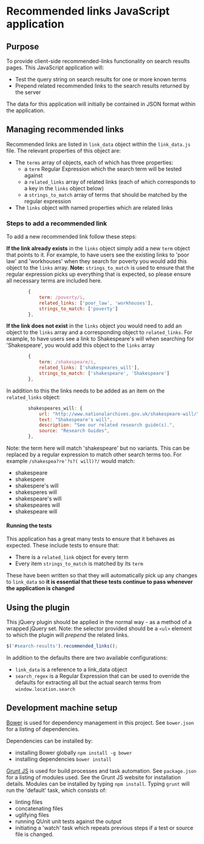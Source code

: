 # Recommended links JavaScript application

## Purpose

To provide client-side recommended-links functionality on search results pages. This JavaScript application will:
 
* Test the query string on search results for one or more known terms
* Prepend related recommended links to the search results returned by the server

The data for this application will initially be contained in JSON format within the application.

## Managing recommended links

Recommended links are listed in `link_data` object within the `link_data.js` file. The relevant properties of this object are:

* The `terms` array of objects, each of which has three properties: 
  * a `term` Regular Expression which the search term will be tested against 
  * a `related_links` array of related links (each of which corresponds to a key in the `links` object below)
  * a `strings_to_match` array of terms that should be matched by the regular expression
* The `links` object with named properties which are related links

### Steps to add a recommended link

To add a new recommended link follow these steps: 

**If the link already exists** in the `links` object simply add a new `term` object that points to it. For example, to have users see the existing links to 'poor law' and 'workhouses' when they search for poverty you would add this object to the `links` array. **Note:** `strings_to_match` is used to ensure that the regular expression picks up everything that is expected, so please ensure all necessary terms are included here.

```javascript
        {
            term: /poverty/i,
            related_links: ['poor_law', 'workhouses'],
            strings_to_match: ['poverty']
        },
```

**If the link does not exist** in the `links` object you would need to add an object to the `links` array and a corresponding object to `related_links`. For example, to have users see a link to Shakespeare's will when searching for 'Shakespeare', you would add this object to the `links` array

```javascript
        {
            term: /shakespeare/i,
            related_links: ['shakespeares_will'],
            strings_to_match: ['shakespeare', 'Shakespeare']
        },
```

In addition to this the links needs to be added as an item on the `related_links` object: 

```javascript
        shakespeares_will: {
            url: "http://www.nationalarchives.gov.uk/shakespeare-will/",
            text: "Shakespeare's will",
            description: "See our related research guide(s).",
            source: "Research Guides",
        },
```

Note: the term here will match 'shakespeare' but no variants. This can be replaced by a regular expression to match other search terms too. For example `/shakespea?re'?s?( will)?/` would match: 

* shakespeare
* shakespere
* shakespere's will
* shakesperes will
* shakespeare's will
* shakespeares will
* shakespeare will

#### Running the tests

This application has a great many tests to ensure that it behaves as expected. These include tests to ensure that: 

* There is a `related_link` object for every term
* Every item `strings_to_match` is matched by its `term`

These have been written so that they will automatically pick up any changes to `link_data` so **it is essential that these tests continue to pass whenever the application is changed**

## Using the plugin

This jQuery plugin should be applied in the normal way - as a method of a wrapped jQuery set. Note: the selector provided should be a `<ul>` element to which the plugin will _prepend_ the related links.

```javascript 
$('#search-results').recommended_links();
```

In addition to the defaults there are two available configurations: 

* ```link_data``` is a reference to a link_data object
* ```search_regex``` is a Regular Expression that can be used to override the defaults for extracting all but the actual search terms from `window.location.search`

## Development machine setup

[Bower](https://bower.io) is used for dependency management in this project. See `bower.json` for a listing of dependencies.

Dependencies can be installed by: 

* installing Bower globally `npm install -g bower`
* installing dependencies `bower install`

[Grunt JS](http://gruntjs.com/) is used for build processes and task automation. See `package.json` for a listing of modules used. See the Grunt JS website for installation details. Modules can be installed by typing `npm install`. Typing `grunt` will run the 'default' task, which consists of:
 
* linting files
* concatenating files
* uglifying files
* running QUnit unit tests against the output
* initiating a 'watch' task which repeats previous steps if a test or source file is changed.
